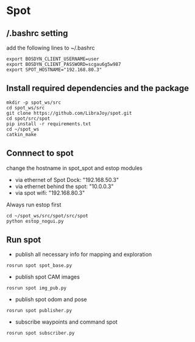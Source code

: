 # Spot
## /.bashrc setting
add the following lines to ~/.bashrc
```
export BOSDYN_CLIENT_USERNAME=user
export BOSDYN_CLIENT_PASSWORD=scgau6g5w987
export SPOT_HOSTNAME="192.168.80.3"
```
## Install required dependencies and the package
```
mkdir -p spot_ws/src
cd spot_ws/src
git clone https://github.com/LibraJoy/spot.git
cd spot/src/spot
pip install -r requirements.txt
cd ~/spot_ws
catkin_make
```
## Connnect to spot
change the hostname in spot_spot and estop modules
- via ethernet of Spot Dock: "192.168.50.3"
- via ethernet behind the spot: "10.0.0.3"
- via spot wifi: "192.168.80.3"

Always run estop first
```
cd ~/spot_ws/src/spot/src/spot
python estop_nogui.py
```

## Run spot
- publish all necessary info for mapping and exploration
```
rosrun spot spot_base.py
```
- publish spot CAM images
```
rosrun spot img_pub.py
```
- publish spot odom and pose
```
rosrun spot publisher.py
```
- subscribe waypoints and command spot
```
rosrun spot subscriber.py
```
